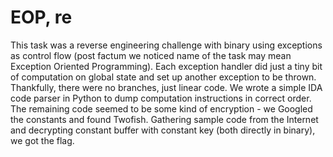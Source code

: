 # EOP, re

This task was a reverse engineering challenge with binary using exceptions as control flow (post
factum we noticed name of the task may mean Exception Oriented Programming). Each exception
handler did just a tiny bit of computation on global state and set up another exception to be thrown.
Thankfully, there were no branches, just linear code. We wrote a simple IDA code parser in Python
to dump computation instructions in correct order. The remaining code seemed to be some kind of
encryption - we Googled the constants and found Twofish. Gathering sample code from the Internet
and decrypting constant buffer with constant key (both directly in binary), we got the flag.
